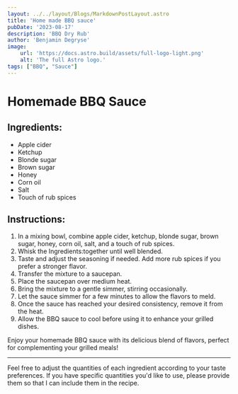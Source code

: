 ```yaml
---
layout: ../../layout/Blogs/MarkdownPostLayout.astro
title: 'Home made BBQ sauce'
pubDate: '2023-08-17'
description: 'BBQ Dry Rub'
author: 'Benjamin Degryse'
image:
    url: 'https://docs.astro.build/assets/full-logo-light.png'
    alt: 'The full Astro logo.'
tags: ["BBQ", "Sauce"]
---
```



# Homemade BBQ Sauce

## Ingredients:
- Apple cider
- Ketchup
- Blonde sugar
- Brown sugar
- Honey
- Corn oil
- Salt
- Touch of rub spices

## Instructions:
1. In a mixing bowl, combine apple cider, ketchup, blonde sugar, brown sugar, honey, corn oil, salt, and a touch of rub spices.
2. Whisk the Ingredients:together until well blended.
3. Taste and adjust the seasoning if needed. Add more rub spices if you prefer a stronger flavor.
4. Transfer the mixture to a saucepan.
5. Place the saucepan over medium heat.
6. Bring the mixture to a gentle simmer, stirring occasionally.
7. Let the sauce simmer for a few minutes to allow the flavors to meld.
8. Once the sauce has reached your desired consistency, remove it from the heat.
9. Allow the BBQ sauce to cool before using it to enhance your grilled dishes.

Enjoy your homemade BBQ sauce with its delicious blend of flavors, perfect for complementing your grilled meals!

---

Feel free to adjust the quantities of each ingredient according to your taste preferences. If you have specific quantities you'd like to use, please provide them so that I can include them in the recipe.
